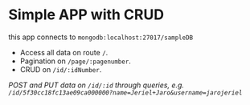 # Simple APP with CRUD

this app connects to `mongodb:localhost:27017/sampleDB`

* Access all data on route `/`.
* Pagination on `/page/:pagenumber`.
* CRUD on `/id/:idNumber`.

*POST and PUT data on `/id/:id` through queries, e.g. `/id/5f30cc18fc13ae09ca000000?name=Jeriel+Jaro&username=jarojeriel`*
